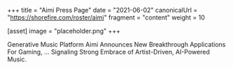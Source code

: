 +++
title = "Aimi Press Page"
date = "2021-06-02"
canonicalUrl = "https://shorefire.com/roster/aimi"
fragment = "content"
weight = 10

[asset]
    image = "placeholder.png"
+++

Generative Music Platform Aimi Announces New Breakthrough Applications For 
Gaming, ... Signaling Strong Embrace of Artist-Driven, AI-Powered Music.

